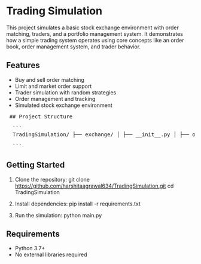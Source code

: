 # Trading Simulation
This project simulates a basic stock exchange environment with order matching, traders, and a portfolio management system. It demonstrates how a simple trading system operates using core concepts like an order book, order management system, and trader behavior.

## Features
- Buy and sell order matching
- Limit and market order support
- Trader simulation with random strategies
- Order management and tracking
- Simulated stock exchange environment

<pre> ## Project Structure 
  
  ``` 
  TradingSimulation/ ├── exchange/ │ ├── __init__.py │ ├── order.py │ ├── orderbook.py │ ├── stock_exchange.py │ ├── oms.py │ └── trader.py │ ├── simulation/ │ ├── __init__.py │ ├── run_simulation.py │ └── main.py │ ├── requirements.txt ├── .gitignore └── README.md 
  
  ``` 
</pre>

## Getting Started
1. Clone the repository:
git clone https://github.com/harshitaagrawal634/TradingSimulation.git
cd TradingSimulation

2. Install dependencies:
pip install -r requirements.txt

3. Run the simulation:
python main.py

## Requirements
- Python 3.7+
- No external libraries required



